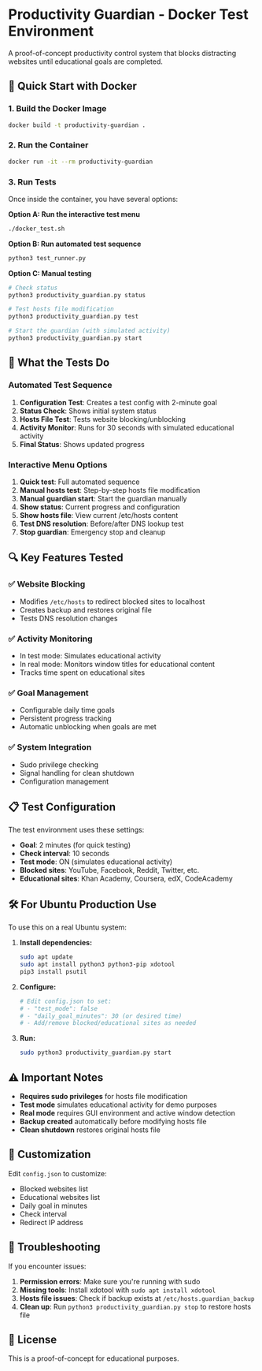 # Productivity Guardian - Docker Test Environment

A proof-of-concept productivity control system that blocks distracting websites until educational goals are completed.

## 🚀 Quick Start with Docker

### 1. Build the Docker Image

```bash
docker build -t productivity-guardian .
```

### 2. Run the Container

```bash
docker run -it --rm productivity-guardian
```

### 3. Run Tests

Once inside the container, you have several options:

**Option A: Run the interactive test menu**
```bash
./docker_test.sh
```

**Option B: Run automated test sequence**
```bash
python3 test_runner.py
```

**Option C: Manual testing**
```bash
# Check status
python3 productivity_guardian.py status

# Test hosts file modification
python3 productivity_guardian.py test

# Start the guardian (with simulated activity)
python3 productivity_guardian.py start
```

## 🧪 What the Tests Do

### Automated Test Sequence
1. **Configuration Test**: Creates a test config with 2-minute goal
2. **Status Check**: Shows initial system status
3. **Hosts File Test**: Tests website blocking/unblocking
4. **Activity Monitor**: Runs for 30 seconds with simulated educational activity
5. **Final Status**: Shows updated progress

### Interactive Menu Options
1. **Quick test**: Full automated sequence
2. **Manual hosts test**: Step-by-step hosts file modification
3. **Manual guardian start**: Start the guardian manually
4. **Show status**: Current progress and configuration
5. **Show hosts file**: View current /etc/hosts content
6. **Test DNS resolution**: Before/after DNS lookup test
7. **Stop guardian**: Emergency stop and cleanup

## 🔍 Key Features Tested

### ✅ Website Blocking
- Modifies `/etc/hosts` to redirect blocked sites to localhost
- Creates backup and restores original file
- Tests DNS resolution changes

### ✅ Activity Monitoring
- In test mode: Simulates educational activity
- In real mode: Monitors window titles for educational content
- Tracks time spent on educational sites

### ✅ Goal Management
- Configurable daily time goals
- Persistent progress tracking
- Automatic unblocking when goals are met

### ✅ System Integration
- Sudo privilege checking
- Signal handling for clean shutdown
- Configuration management

## 📋 Test Configuration

The test environment uses these settings:
- **Goal**: 2 minutes (for quick testing)
- **Check interval**: 10 seconds
- **Test mode**: ON (simulates educational activity)
- **Blocked sites**: YouTube, Facebook, Reddit, Twitter, etc.
- **Educational sites**: Khan Academy, Coursera, edX, CodeAcademy

## 🛠️ For Ubuntu Production Use

To use this on a real Ubuntu system:

1. **Install dependencies:**
   ```bash
   sudo apt update
   sudo apt install python3 python3-pip xdotool
   pip3 install psutil
   ```

2. **Configure:**
   ```bash
   # Edit config.json to set:
   # - "test_mode": false
   # - "daily_goal_minutes": 30 (or desired time)
   # - Add/remove blocked/educational sites as needed
   ```

3. **Run:**
   ```bash
   sudo python3 productivity_guardian.py start
   ```

## ⚠️ Important Notes

- **Requires sudo privileges** for hosts file modification
- **Test mode** simulates educational activity for demo purposes
- **Real mode** requires GUI environment and active window detection
- **Backup created** automatically before modifying hosts file
- **Clean shutdown** restores original hosts file

## 🔧 Customization

Edit `config.json` to customize:
- Blocked websites list
- Educational websites list
- Daily goal in minutes
- Check interval
- Redirect IP address

## 🐛 Troubleshooting

If you encounter issues:

1. **Permission errors**: Make sure you're running with sudo
2. **Missing tools**: Install xdotool with `sudo apt install xdotool`
3. **Hosts file issues**: Check if backup exists at `/etc/hosts.guardian_backup`
4. **Clean up**: Run `python3 productivity_guardian.py stop` to restore hosts file

## 📝 License

This is a proof-of-concept for educational purposes.

